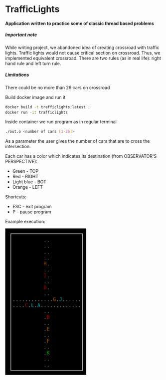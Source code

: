 # TrafficLights

#### Application written to practice some of classic thread based problems

##### Important note
While writing project, we abandoned idea of creating crossroad with traffic lights.
Traffic lights would not cause critical section on crossroad. Thus, we implemented 
equivalent crossroad. There are two rules (as in real life): right hand rule
and left turn rule.

##### Limitations
There could be no more than 26 cars on crossroad

Build docker image and run it
```bash
docker build -t trafficlights:latest .
docker run -it trafficlights
```

Inside container we run program as in regular terminal
```bash
./out.o <number of cars [1-26]>
```

As a parameter the user gives the number of cars that are to cross the intersection.

Each car has a color which indicates its destination (from OBSERVATOR'S PERSPECTIVE):
- Green - TOP
- Red - RIGHT
- Light blue - BOT
- Orange - LEFT

Shortcuts:
- ESC - exit program
- P - pause program

Example execution:

<img src="https://github.com/werd0n4/TrafficLights/blob/master/example.png">
